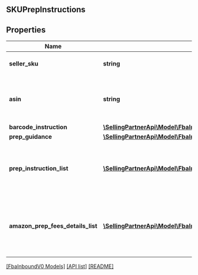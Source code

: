 ## SKUPrepInstructions

## Properties

Name | Type | Description | Notes
------------ | ------------- | ------------- | -------------
**seller_sku** | **string** | The seller SKU of the item. | [optional]
**asin** | **string** | The Amazon Standard Identification Number (ASIN) of the item. | [optional]
**barcode_instruction** | [**\SellingPartnerApi\Model\FbaInboundV0\BarcodeInstruction**](BarcodeInstruction.md) |  | [optional]
**prep_guidance** | [**\SellingPartnerApi\Model\FbaInboundV0\PrepGuidance**](PrepGuidance.md) |  | [optional]
**prep_instruction_list** | [**\SellingPartnerApi\Model\FbaInboundV0\PrepInstruction[]**](PrepInstruction.md) | A list of preparation instructions to help with item sourcing decisions. | [optional]
**amazon_prep_fees_details_list** | [**\SellingPartnerApi\Model\FbaInboundV0\AmazonPrepFeesDetails[]**](AmazonPrepFeesDetails.md) | A list of preparation instructions and fees for Amazon to prep goods for shipment. | [optional]

[[FbaInboundV0 Models]](../) [[API list]](../../Api) [[README]](../../../README.md)
